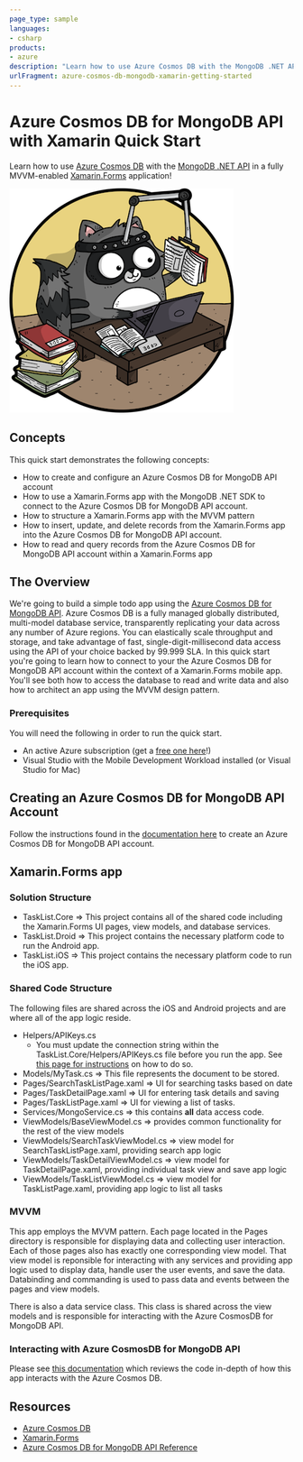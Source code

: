 ```yaml
---
page_type: sample
languages:
- csharp
products:
- azure
description: "Learn how to use Azure Cosmos DB with the MongoDB .NET API in a fully MVVM-enabled Xamarin.Forms application!"
urlFragment: azure-cosmos-db-mongodb-xamarin-getting-started
---
```


# Azure Cosmos DB for MongoDB API with Xamarin Quick Start

Learn how to use [Azure Cosmos DB](https://msou.co/bk7) with the [MongoDB .NET API](https://msou.co/bla) in a fully MVVM-enabled [Xamarin.Forms](https://msou.co/bk8) application!

![Bit Dev Advocate Learning Cartoon Image](./art/Bit_Learning.png)

## Concepts

This quick start demonstrates the following concepts:

* How to create and configure an Azure Cosmos DB for MongoDB API account
* How to use a Xamarin.Forms app with the MongoDB .NET SDK to connect to the Azure Cosmos DB for MongoDB API account.
* How to structure a Xamarin.Forms app with the MVVM pattern
* How to insert, update, and delete records from the Xamarin.Forms app into the Azure Cosmos DB for MongoDB API account.
* How to read and query records from the Azure Cosmos DB for MongoDB API account within a Xamarin.Forms app

## The Overview

We're going to build a simple todo app using the [Azure Cosmos DB for MongoDB API](https://msou.co/blb). Azure Cosmos DB is a fully managed globally distributed, multi-model database service, transparently replicating your data across any number of Azure regions. You can elastically scale throughput and storage, and take advantage of fast, single-digit-millisecond data access using the API of your choice backed by 99.999 SLA. In this quick start you're going to learn how to connect to your the Azure Cosmos DB for MongoDB API account within the context of a Xamarin.Forms mobile app. You'll see both how to access the database to read and write data and also how to architect an app using the MVVM design pattern.

### Prerequisites

You will need the following in order to run the quick start.

* An active Azure subscription (get a [free one here](https://msou.co/bk3)!)
* Visual Studio with the Mobile Development Workload installed (or Visual Studio for Mac)

## Creating an Azure Cosmos DB for MongoDB API Account

Follow the instructions found in the [documentation here](https://msou.co/bk4) to create an Azure Cosmos DB for MongoDB API account.

## Xamarin.Forms app

### Solution Structure

* TaskList.Core => This project contains all of the shared code including the Xamarin.Forms UI pages, view models, and database services.
* TaskList.Droid => This project contains the necessary platform code to run the Android app.
* TaskList.iOS => This project contains the necessary platform code to run the iOS app.

### Shared Code Structure

The following files are shared across the iOS and Android projects and are where all of the app logic reside.

* Helpers/APIKeys.cs
  * You must update the connection string within the TaskList.Core/Helpers/APIKeys.cs file before you run the app. See [this page for instructions](https://msou.co/bk5) on how to do so.
* Models/MyTask.cs => This file represents the document to be stored.
* Pages/SearchTaskListPage.xaml => UI for searching tasks based on date
* Pages/TaskDetailPage.xaml => UI for entering task details and saving
* Pages/TaskListPage.xaml => UI for viewing a list of tasks.
* Services/MongoService.cs => this contains **all** data access code.
* ViewModels/BaseViewModel.cs => provides common functionality for the rest of the view models
* ViewModels/SearchTaskViewModel.cs => view model for SearchTaskListPage.xaml, providing search app logic
* ViewModels/TaskDetailViewModel.cs => view model for TaskDetailPage.xaml, providing individual task view and save app logic
* ViewModels/TaskListViewModel.cs => view model for TaskListPage.xaml, providing app logic to list all tasks

### MVVM

This app employs the MVVM pattern. Each page located in the Pages directory is responsible for displaying data and collecting user interaction. Each of those pages also has exactly one corresponding view model. That view model is reponsible for interacting with any services and providing app logic used to display data, handle user the user events, and save the data. Databinding and commanding is used to pass data and events between the pages and view models.

There is also a data service class. This class is shared across the view models and is responsible for interacting with the Azure CosmosDB for MongoDB API.

### Interacting with Azure CosmosDB for MongoDB API

Please see [this documentation](https://msou.co/bk6) which reviews the code in-depth of how this app interacts with the Azure Cosmos DB.

## Resources

* [Azure Cosmos DB](https://msou.co/bk7)
* [Xamarin.Forms](https://msou.co/bk8)
* [Azure Cosmos DB for MongoDB API Reference](https://msou.co/bk9)
